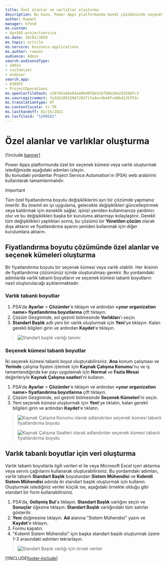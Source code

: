 ```yaml
---
title: Özel alanlar ve varlıklar oluşturma
description: Bu konu, Power Apps platformunda kendi çözümünüzde seçenek kümeleri ve varlıklar oluşturmayı açıklamaktadır.
author: Rumant
manager: kfend
ms.custom:
- dyn365-projectservice
ms.date: 10/01/2020
ms.topic: article
ms.service: business-applications
ms.author: rumant
audience: Admin
search.audienceType:
- admin
- customizer
- enduser
search.app:
- D365PS
- ProjectOperations
ms.openlocfilehash: c58745a46e84a40b90fbb3cbf89b10e293588fc3
ms.sourcegitcommit: fa32b1893286f20271fa4ec4be8fc68bd135f53c
ms.translationtype: HT
ms.contentlocale: tr-TR
ms.lasthandoff: 02/15/2021
ms.locfileid: "5290562"
---
```

# <a name="create-custom-fields-and-entities"></a>Özel alanlar ve varlıklar oluşturma 

[!include [banner](../includes/psa-now-project-operations.md)]

Power Apps platformunda özel bir seçenek kümesi veya varlık oluşturmak istediğinizde aşağıdaki adımları izleyin.  
Bu konudaki yordamlar Project Service Automation'ın (PSA) web arabirimi kullanılarak tamamlanmalıdır.

> [!IMPORTANT]
> Tüm özel fiyatlandırma boyutu değişikliklerini ayrı bir çözümde yapmanız önerilir. Bu önemli en iyi uygulama, gelecekte değişiklikleri güncelleştirmek veya kaldırmak için esneklik sağlar, işinizi yeniden kullanmanıza yardımcı olur ve bu değişiklikleri başka bir kuruluma aktarmayı kolaylaştırır. Gerekli tüm değişiklikleri yaptıktan sonra, bu çözümü bir **Yönetilen çözüm** olarak dışa aktarın ve fiyatlandırma ayarını yeniden kullanmak için diğer kurulumlara aktarın.

  
## <a name="create-custom-fields-and-option-sets-in-the-pricing-dimension-solution"></a>Fiyatlandırma boyutu çözümünde özel alanlar ve seçenek kümeleri oluşturma

Bir fiyatlandırma boyutu bir seçenek kümesi veya varlık olabilir. Her ikisinin de fiyatlandırma çözümünüz içinde oluşturulması gerekir. Bu yordamdaki adımlarda varlık tabanlı boyutların ve seçenek kümesi tabanlı boyutların nasıl oluşturulacağı açıklanmaktadır.

### <a name="entity-based-dimensions"></a>Varlık tabanlı boyutlar

1. PSA'da **Ayarlar** > **Çözümler**'e tıklayın ve ardından **\<your organization name> fiyatlandırma boyutlarına** çift tıklayın.
2. Çözüm Gezgininde, sol gezinti bölmesinde **Varlıkları**'ı seçin.
3. **Standart Başlık** adlı yeni bir varlık oluşturmak için **Yeni**'ye tıklayın. Kalan gerekli bilgileri girin ve ardından **Kaydet**'e tıklayın.

> ![Standart başlık varlığı tanımı](media/Standard-Title-entity-definition.png)


### <a name="option-set-based-dimensions"></a>Seçenek kümesi tabanlı boyutlar 
İki seçenek kümesi tabanlı boyut oluşturabilirsiniz. **Ana** konum çalışması ve **Yerinde** çalışma fiyatını izlemek için **Kaynak Çalışma Konumu**'nu ve iş tamamlandığında kar payı uygulamak için **Normal** ve **Fazla Mesai** değerleriyle **Kaynak Çalışma saatleri**'ni kullanın.


1. PSA'da **Ayarlar** > **Çözümler**'e tıklayın ve ardından **\<your organization name> fiyatlandırma boyutlarına** çift tıklayın. 
2. Çözüm Gezgininde, sol gezinti bölmesinde **Seçenek Kümeleri**'ni seçin. 
3. Yeni seçenek kümesi oluşturmak için **Yeni**'ye tıklatın, kalan gerekli bilgileri girin ve ardından **Kaydet**'e tıklatın.

> ![Kaynak Çalışma Konumu olarak adlandırılan seçenek kümesi tabanlı fiyatlandırma boyutu ](media/Option-set-PD-called-Resource-Work-Location.png)

> ![Kaynak Çalışma Saatleri olarak adlandırılan seçenek kümesi tabanlı fiyatlandırma boyutu ](media/Option-set-PD-called-Resource-Work-Hours.PNG)


## <a name="create-data-for-entity-based-dimensions"></a>Varlık tabanlı boyutlar için veri oluşturma

Varlık tabanlı boyutlarla ilgili verileri el ile veya Microsoft Excel içeri aktarma veya servis çağrılarını kullanarak oluşturabilirsiniz. Bu yordamdaki adımları, varlık tabanlı **Standart Başlık** boyutundan **Sistem Mühendisi** ve **Kıdemli Sistem Mühendisi** adında iki standart başlık oluşturmak için kullanın. Oluşturmak istediğiniz veriler küçük ise, aşağıdaki örnekte olduğu gibi standart bir form kullanabilirsiniz.

1. PSA'da, **Gelişmiş Bul**'a tıklayın. **Standart Başlık** varlığını seçin ve **Sonuçlar** öğesine tıklayın. **Standart Başlık** varlığındaki tüm satırlar gösterilir.
2. **Yeni** düğmesine tıklayın. **Ad** alanına "Sistem Mühendisi" yazın ve **Kaydet**'e tıklayın.
3. Formu kapatın. 
4. "Kıdemli Sistem Mühendisi" için başka standart başlık oluşturmak üzere 1-3 arasındaki adımları tekrarlayın.

> ![Standart Başlık varlığı için örnek veriler ](media/ST-data.png)




[!INCLUDE[footer-include](../includes/footer-banner.md)]